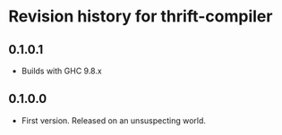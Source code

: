 # Revision history for thrift-compiler

## 0.1.0.1

* Builds with GHC 9.8.x

## 0.1.0.0

* First version. Released on an unsuspecting world.
